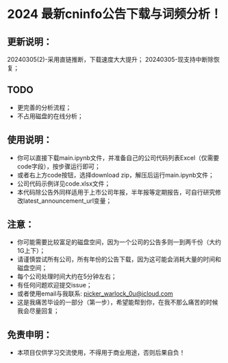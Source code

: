 # 2024 最新cninfo公告下载与词频分析！
## 更新说明：
20240305(2)-采用直链推断，下载速度大大提升；
20240305-现支持中断除恢复；
## TODO
* 更完善的分析流程；
* 不占用磁盘的在线分析；
## 使用说明：
* 你可以直接下载main.ipynb文件，并准备自己的公司代码列表Excel（仅需要code字段），按步骤运行即可；
* 或者右上方code按钮，选择download zip，解压后运行main.ipynb文件；
* 公司代码示例详见code.xlsx文件；
* 本代码除公告外同样适用于上市公司年报，半年报等定期报告，可自行研究修改latest_announcement_url变量；
## 注意：
* 你可能需要比较富足的磁盘空间，因为一个公司的公告多则一到两千份（大约1G上下）；
* 请谨慎尝试所有公司，所有年份的公告下载，因为这可能会消耗大量的时间和磁盘空间；
* 每个公司处理时间大约在5分钟左右；
* 有任何问题欢迎提交issue；
* 或者使用email与我联系: picker_warlock_0u@icloud.com
* 这是我痛苦毕设的一部分（第一步），希望能帮到你，在我不那么痛苦的时候我会尽量回复；
## 免责申明：
* 本项目仅供学习交流使用，不得用于商业用途，否则后果自负！
